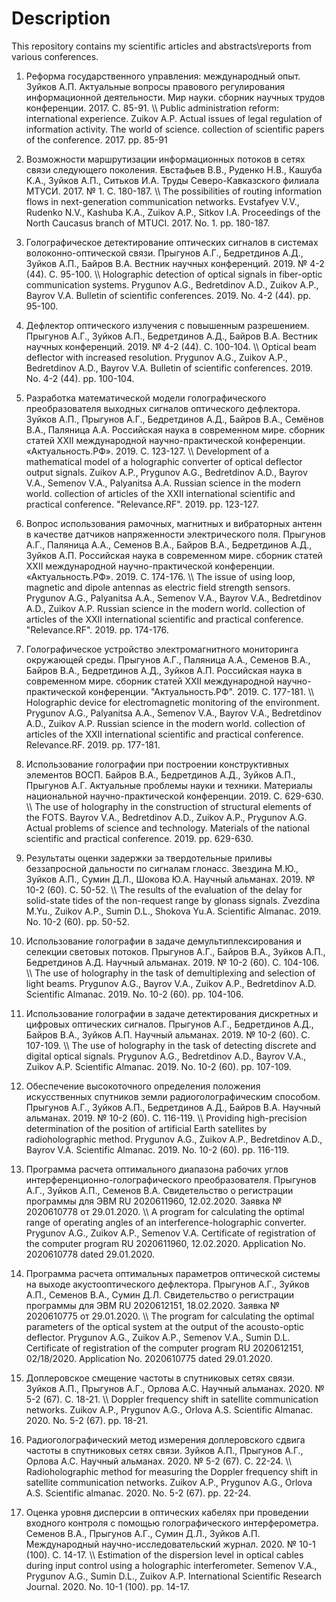 # Description
This repository contains my scientific articles and abstracts\reports from various conferences.

1. Реформа государственного управления: международный опыт. Зуйков А.П. Актуальные вопросы правового регулирования информационной деятельности. Мир науки. сборник научных трудов конференции. 2017. С. 85-91. \\\  Public administration reform: international experience. Zuikov A.P. Actual issues of legal regulation of information activity. The world of science. collection of scientific papers of the conference. 2017. pp. 85-91

2. Возможности маршрутизации информационных потоков в сетях связи следующего поколения. Евстафьев В.В., Руденко Н.В., Кашуба К.А., Зуйков А.П., Ситьков И.А. Труды Северо-Кавказского филиала МТУСИ. 2017. № 1. С. 180-187. \\\ The possibilities of routing information flows in next-generation communication networks. Evstafyev V.V., Rudenko N.V., Kashuba K.A., Zuikov A.P., Sitkov I.A. Proceedings of the North Caucasus branch of MTUCI. 2017. No. 1. pp. 180-187.

3. Голографическое детектирование оптических сигналов в системах волоконно-оптической связи. Прыгунов А.Г., Бедретдинов А.Д., Зуйков А.П., Байров В.А. Вестник научных конференций. 2019. № 4-2 (44). С. 95-100. \\\ Holographic detection of optical signals in fiber-optic communication systems. Prygunov A.G., Bedretdinov A.D., Zuikov A.P., Bayrov V.A. Bulletin of scientific conferences. 2019. No. 4-2 (44). pp. 95-100.

4. Дефлектор оптического излучения с повышенным разрешением. Прыгунов А.Г., Зуйков А.П., Бедретдинов А.Д., Байров В.А.
Вестник научных конференций. 2019. № 4-2 (44). С. 100-104. \\\ Optical beam deflector with increased resolution. Prygunov A.G., Zuikov A.P., Bedretdinov A.D., Bayrov V.A.
Bulletin of scientific conferences. 2019. No. 4-2 (44). pp. 100-104.

5. Разработка математической модели голографического преобразователя выходных сигналов оптического дефлектора. Зуйков А.П., Прыгунов А.Г., Бедретдинов А.Д., Байров В.А., Семёнов В.А., Паляница А.А. Российская наука в современном мире. сборник статей XXII международной научно-практической конференции. «Актуальность.РФ». 2019. С. 123-127. \\\ Development of a mathematical model of a holographic converter of optical deflector output signals. Zuikov A.P., Prygunov A.G., Bedretdinov A.D., Bayrov V.A., Semenov V.A., Palyanitsa A.A. Russian science in the modern world. collection of articles of the XXII international scientific and practical conference. "Relevance.RF". 2019. pp. 123-127.

6. Вопрос использования рамочных, магнитных и вибраторных антенн в качестве датчиков напряженности электрического поля. Прыгунов А.Г., Паляница А.А., Семенов В.А., Байров В.А., Бедретдинов А.Д., Зуйков А.П. Российская наука в современном мире. сборник статей XXII международной научно-практической конференции. «Актуальность.РФ». 2019. С. 174-176. \\\ The issue of using loop, magnetic and dipole antennas as electric field strength sensors. Prygunov A.G., Palyanitsa A.A., Semenov V.A., Bayrov V.A., Bedretdinov A.D., Zuikov A.P. Russian science in the modern world. collection of articles of the XXII international scientific and practical conference. "Relevance.RF". 2019. pp. 174-176.

7. Голографическое устройство электромагнитного мониторинга окружающей среды. Прыгунов А.Г., Паляница А.А., Семенов В.А., Байров В.А., Бедретдинов А.Д., Зуйков А.П. Российская наука в современном мире. сборник статей XXII международной научно-практической конференции. "Актуальность.РФ". 2019. С. 177-181. \\\ Holographic device for electromagnetic monitoring of the environment. Prygunov A.G., Palyanitsa A.A., Semenov V.A., Bayrov V.A., Bedretdinov A.D., Zuikov A.P. Russian science in the modern world. collection of articles of the XXII international scientific and practical conference. Relevance.RF. 2019. pp. 177-181.

8. Использование голографии при построении конструктивных элементов ВОСП. Байров В.А., Бедретдинов А.Д., Зуйков А.П., Прыгунов А.Г. Актуальные проблемы науки и техники. Материалы национальной научно-практической конференции. 2019. С. 629-630. \\\ The use of holography in the construction of structural elements of the FOTS. Bayrov V.A., Bedretdinov A.D., Zuikov A.P., Prygunov A.G. Actual problems of science and technology. Materials of the national scientific and practical conference. 2019. pp. 629-630.

9. Результаты оценки задержки за твердотельные приливы беззапросной дальности по сигналам глонасс. Звездина М.Ю., Зуйков А.П., Сумин Д.Л., Шокова Ю.А. Научный альманах. 2019. № 10-2 (60). С. 50-52. \\\ The results of the evaluation of the delay for solid-state tides of the non-request range by glonass signals. Zvezdina M.Yu., Zuikov A.P., Sumin D.L., Shokova Yu.A. Scientific Almanac. 2019. No. 10-2 (60). pp. 50-52.

10. Использование голографии в задаче демультиплексирования и селекции световых потоков. Прыгунов А.Г., Байров В.А., Зуйков А.П., Бедретдинов А.Д. Научный альманах. 2019. № 10-2 (60). С. 104-106. \\\ The use of holography in the task of demultiplexing and selection of light beams. Prygunov A.G., Bayrov V.A., Zuikov A.P., Bedretdinov A.D. Scientific Almanac. 2019. No. 10-2 (60). pp. 104-106.

11. Использование голографии в задаче детектирования дискретных и цифровых оптических сигналов. Прыгунов А.Г., Бедретдинов А.Д., Байров В.А., Зуйков А.П. Научный альманах. 2019. № 10-2 (60). С. 107-109. \\\ The use of holography in the task of detecting discrete and digital optical signals. Prygunov A.G., Bedretdinov A.D., Bayrov V.A., Zuikov A.P. Scientific Almanac. 2019. No. 10-2 (60). pp. 107-109.

12. Обеспечение высокоточного определения положения искусственных спутников земли радиоголографическим способом. Прыгунов А.Г., Зуйков А.П., Бедретдинов А.Д., Байров В.А. Научный альманах. 2019. № 10-2 (60). С. 116-119. \\\ Providing high-precision determination of the position of artificial Earth satellites by radioholographic method. Prygunov A.G., Zuikov A.P., Bedretdinov A.D., Bayrov V.A. Scientific Almanac. 2019. No. 10-2 (60). pp. 116-119.

13. Программа расчета оптимального диапазона рабочих углов интерференционно-голографического преобразователя. Прыгунов А.Г., Зуйков А.П., Семенов В.А. Свидетельство о регистрации программы для ЭВМ RU 2020611960, 12.02.2020. Заявка № 2020610778 от 29.01.2020. \\\ A program for calculating the optimal range of operating angles of an interference-holographic converter. Prygunov A.G., Zuikov A.P., Semenov V.A. Certificate of registration of the computer program RU 2020611960, 12.02.2020. Application No. 2020610778 dated 29.01.2020.

14. Программа расчета оптимальных параметров оптической системы на выходе акустооптического дефлектора. Прыгунов А.Г., Зуйков А.П., Семенов В.А., Сумин Д.Л. Свидетельство о регистрации программы для ЭВМ RU 2020612151, 18.02.2020. Заявка № 2020610775 от 29.01.2020. \\\ The program for calculating the optimal parameters of the optical system at the output of the acousto-optic deflector. Prygunov A.G., Zuikov A.P., Semenov V.A., Sumin D.L. Certificate of registration of the computer program RU 2020612151, 02/18/2020. Application No. 2020610775 dated 29.01.2020.

15. Доплеровское смещение частоты в спутниковых сетях связи. Зуйков А.П., Прыгунов А.Г., Орлова А.С. Научный альманах. 2020. № 5-2 (67). С. 18-21. \\\ Doppler frequency shift in satellite communication networks. Zuikov A.P., Prygunov A.G., Orlova A.S. Scientific Almanac. 2020. No. 5-2 (67). pp. 18-21.

16. Радиоголографический метод измерения доплеровского сдвига частоты в спутниковых сетях связи. Зуйков А.П., Прыгунов А.Г., Орлова А.С. Научный альманах. 2020. № 5-2 (67). С. 22-24. \\\ Radioholographic method for measuring the Doppler frequency shift in satellite communication networks. Zuikov A.P., Prygunov A.G., Orlova A.S. Scientific almanac. 2020. No. 5-2 (67). pp. 22-24.

17. Оценка уровня дисперсии в оптических кабелях при проведении входного контроля с помощью голографического интерферометра. Семенов В.А., Прыгунов А.Г., Сумин Д.Л., Зуйков А.П. Международный научно-исследовательский журнал. 2020. № 10-1 (100). С. 14-17. \\\ Estimation of the dispersion level in optical cables during input control using a holographic interferometer. Semenov V.A., Prygunov A.G., Sumin D.L., Zuikov A.P. International Scientific Research Journal. 2020. No. 10-1 (100). pp. 14-17.
